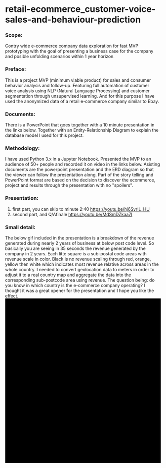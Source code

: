 # retail-ecommerce_customer-voice-sales-and-behaviour-prediction

### **Scope:**
Contry wide e-commerce company data exploration for fast MVP prototyping with the goal of presenting a business case for the company and posible unfolding scenarios within 1 year horizon.

### **Preface:**
This is a project MVP (minimum viable product) for sales and consumer behavior analysis and follow-up. Featuring full automation of customer voice analysis using NLP (Natural Language Processing) and customer segmentation through unsupervised learning. And for this purpose I have used the anonymized data of a retail e-commerce company similar to Ebay.

### **Documents:**
There is a PowerPoint that goes together with a 10 minute presentation in the links below. Together with an Entity-Relationship Diagram to explain the database model I used for this project.

### **Methodology:**
I have used Python 3.x in a Jupyter Notebook. Presented the MVP to an audience of 50+ people and recorded it on video in the links below. Asisting documents are the powerpoint presentation and the ERD diagram so that the viewer can follow the presentation along.
Part of the story telling and PowerPoint format are based on the decision to discover the ecommerce, project and results through the presentation with no "spoilers".

### **Presentation:**
1. first part, you can skip to minute 2:40 https://youtu.be/hj6SyrlL_HU
2. second part, and Q/Afinale https://youtu.be/MdSmDZkaa7I

### **Small detail:**
The below gif included in the presentation is a breakdown of the revenue generated during nearly 2 years of business at below post code level. So basically you are seeing in 35 seconds the revenue generated by the company in 2 years. Each litte square is a sub-postal code areas with revenue scale in color. Black is no revenue scaling through red, orange, yellow then white which indicates most revenue relative across areas in the whole country. I needed to convert geolocation data to meters in order to adjust it to a real country map and aggregate the data into the corresponding sub-postcode area using revenue. The question being: do you know in which country is the e-commerce company operating? I thought it was a great opener for the presentation and I hope you like the effect.
![](result.gif)

